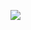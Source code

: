 <a href="https://discord.cyberneticsdev.tk"><img src="https://discord.c99.nl/widget/theme-1/552060563602276362.png"></a>
